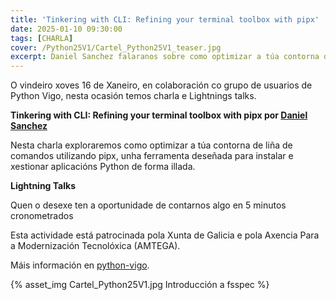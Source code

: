```yaml
---
title: 'Tinkering with CLI: Refining your terminal toolbox with pipx'
date: 2025-01-10 09:30:00
tags: [CHARLA]
cover: /Python25V1/Cartel_Python25V1_teaser.jpg
excerpt: Daniel Sanchez falaranos sobre como optimizar a túa contorna de liña de comandos utilizando pipx.
---
```



O vindeiro xoves 16 de Xaneiro, en colaboración co grupo de usuarios de Python Vigo, nesta ocasión temos charla e Lightnings talks.

<strong>Tinkering with CLI: Refining your terminal toolbox with pipx por [Daniel Sanchez](https://github.com/Daniel-at-github)</strong>

Nesta charla exploraremos como optimizar a túa contorna de liña de comandos utilizando pipx, unha ferramenta deseñada para instalar e xestionar aplicacións Python de forma illada.

<strong>Lightning Talks</strong>

Quen o desexe ten a oportunidade de contarnos algo en 5 minutos cronometrados

Esta actividade está patrocinada pola Xunta de Galicia e pola Axencia Para a Modernización Tecnolóxica (AMTEGA).

Máis información en [python-vigo](https://www.python-vigo.es).


{% asset_img Cartel_Python25V1.jpg Introducción a fsspec %}
